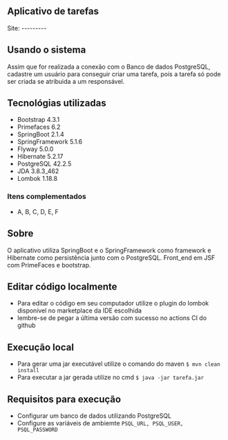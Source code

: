 ## Aplicativo de tarefas
Site: ---------

## Usando o sistema

Assim que for realizada a conexão com o Banco de dados PostgreSQL, cadastre um usuário para conseguir criar uma tarefa, pois a tarefa só pode ser criada se atribuida a um responsável.

## Tecnológias utilizadas

- Bootstrap 4.3.1
- Primefaces 6.2
- SpringBoot 2.1.4
- SpringFramework 5.1.6
- Flyway 5.0.0
- Hibernate 5.2.17
- PostgreSQL 42.2.5
- JDA 3.8.3_462
- Lombok 1.18.8

### Itens complementados 

- A, B, C, D, E, F

## Sobre

O aplicativo utiliza SpringBoot e o SpringFramework como framework e Hibernate como persistência junto com o PostgreSQL. Front_end em JSF com PrimeFaces e bootstrap.

## Editar código localmente

- Para editar o código em seu computador utilize o plugin do lombok disponível no marketplace da IDE escolhida
- lembre-se de pegar a última versão com sucesso no actions CI do github

## Execução local

- Para gerar uma jar executável utilize o comando do maven `$ mvn clean install`
- Para executar a jar gerada utilize no cmd  `$ java -jar tarefa.jar`


## Requisitos para execução

- Configurar um banco de dados utilizando PostgreSQL
- Configure as variáveis de ambiemte `PSQL_URL, PSQL_USER, PSQL_PASSWORD`
